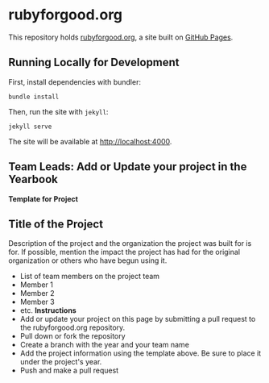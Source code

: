 # rubyforgood.org

This repository holds [rubyforgood.org](http://rubyforgood.org), a site built on [GitHub Pages](https://pages.github.com/).

## Running Locally for Development

First, install dependencies with bundler:

```
bundle install
```

Then, run the site with `jekyll`:

```
jekyll serve
```

The site will be available at [http://localhost:4000](http://localhost:4000).

## Team Leads: Add or Update your project in the Yearbook

**Template for Project**
  ## Title of the Project
  Description of the project and the organization the project was built for is for.  If possible, mention the impact the project has had for the original organization or others who have begun using it.
  * List of team members on the project team
  * Member 1
  * Member 2
  * Member 3
  * etc.
**Instructions**
  * Add or update your project on this page by submitting a pull request to the rubyforgood.org repository.
  * Pull down or fork the repository
  * Create a branch with the year and your team name
  * Add the project information using the template above. Be sure to place it under the project's year.
  * Push and make a pull request

  
